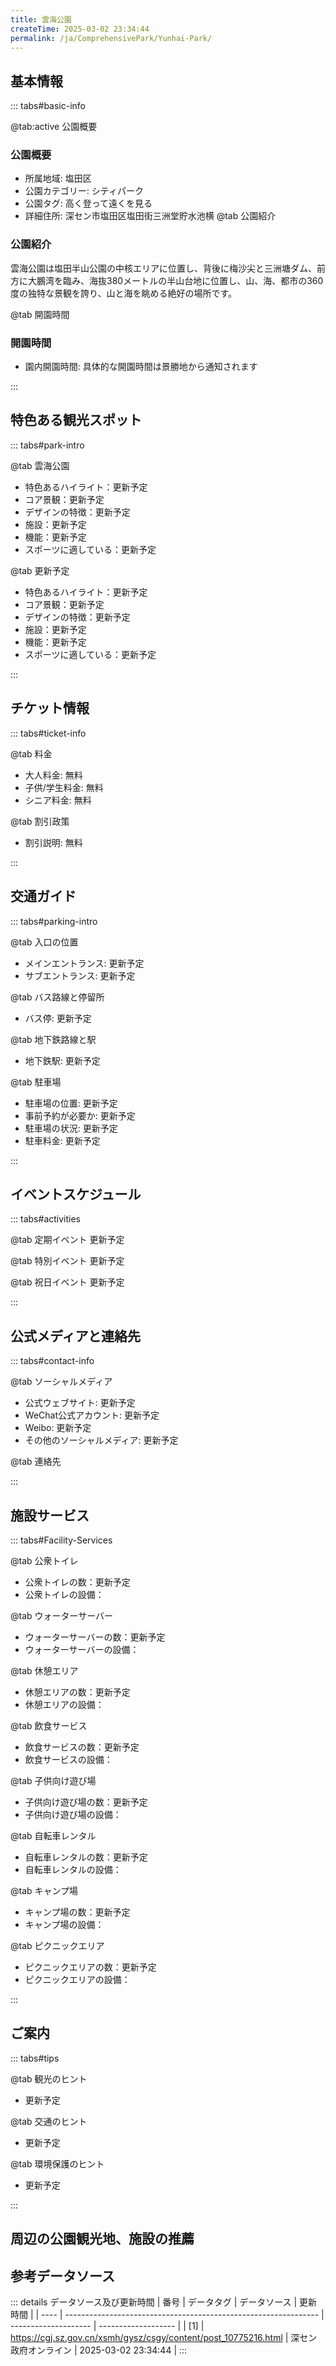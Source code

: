 ```yaml
---
title: 雲海公園
createTime: 2025-03-02 23:34:44
permalink: /ja/ComprehensivePark/Yunhai-Park/
---
```



<script setup>
import ImageSwiper from '/.vuepress/theme/components/ImageSwiper.vue'
// 轮播图数据
const swiperItems = [
    {
                link: 'https://cgj.sz.gov.cn/img/4/4005/4005946/10775216.png',
                title: '雲海公園',
                description: '',
                author: '深セン政府オンライン',
                date: '2025/03/03'
                },
  {
                link: 'https://cgj.sz.gov.cn/img/4/4005/4005946/10775216.png',
                title: '雲海公園',
                description: '',
                author: '深セン政府オンライン',
                date: '2025/03/03'
                }
]
// 配置项
const swiperConfig = {
  height: 500,
  showInfo: true
}
</script>
<!-- 轮播图组件 -->
<ImageSwiper :items="swiperItems" :config="swiperConfig" />



## 基本情報

::: tabs#basic-info

@tab:active 公園概要
### 公園概要
- 所属地域: 塩田区
- 公園カテゴリー: シティパーク
- 公園タグ: 高く登って遠くを見る
- 詳細住所: 深セン市塩田区塩田街三洲堂貯水池横
@tab 公園紹介
### 公園紹介
雲海公園は塩田半山公園の中核エリアに位置し、背後に梅沙尖と三洲塘ダム、前方に大鵬湾を臨み、海抜380メートルの半山台地に位置し、山、海、都市の360度の独特な景観を誇り、山と海を眺める絶好の場所です。

@tab 開園時間

### 開園時間
- 園内開園時間: 具体的な開園時間は景勝地から通知されます

:::

## 特色ある観光スポット

::: tabs#park-intro

@tab 雲海公園
<ImageCard
image="https://cgj.sz.gov.cn/images/index20230710_1.png"
    title="雲海公園"
    description="公園は環境が美しく、景観が心地よく、機能が複合しており、山林の中にあり、天然の都市酸素バーであるだけでなく、800平方メートルの雲海森林サービスステーションと4,000平方メートル以上の芝生広場があり、レジャー散歩、山中での読書、軽食などに利用でき、市民が自然に親しむことができます。公園のメインビルは山を頂点とし、勢いを形にし、外観は船の概念を採用し、地元の文化を巧みに融合し、塩田地区が海へ出航する美しいビジョンを表現しています。"
    date=""
    author="深セン政府オンライン"
/>


- 特色あるハイライト：更新予定
- コア景観：更新予定
- デザインの特徴：更新予定
- 施設：更新予定
- 機能：更新予定
- スポーツに適している：更新予定

@tab 更新予定
<ImageCard
image="https://cgj.sz.gov.cn/images/index20230710_1.png"
    title="雲海公園"
    description="公園は環境が美しく、景観が心地よく、機能が複合しており、山林の中にあり、天然の都市酸素バーであるだけでなく、800平方メートルの雲海森林サービスステーションと4,000平方メートル以上の芝生広場があり、レジャー散歩、山中での読書、軽食などに利用でき、市民が自然に親しむことができます。公園のメインビルは山を頂点とし、勢いを形にし、外観は船の概念を採用し、地元の文化を巧みに融合し、塩田地区が海へ出航する美しいビジョンを表現しています。"
    date=""
    author="深セン政府オンライン"
/>


- 特色あるハイライト：更新予定
- コア景観：更新予定
- デザインの特徴：更新予定
- 施設：更新予定
- 機能：更新予定
- スポーツに適している：更新予定

:::

## チケット情報

::: tabs#ticket-info

@tab 料金
- 大人料金: 無料
- 子供/学生料金: 無料
- シニア料金: 無料

@tab 割引政策
- 割引説明: 無料

:::

## 交通ガイド

::: tabs#parking-intro

@tab 入口の位置
- メインエントランス: 更新予定
- サブエントランス: 更新予定

@tab バス路線と停留所
- バス停: 更新予定

@tab 地下鉄路線と駅
- 地下鉄駅: 更新予定

@tab 駐車場
- 駐車場の位置: 更新予定
- 事前予約が必要か: 更新予定
- 駐車場の状況: 更新予定
- 駐車料金: 更新予定

:::

## イベントスケジュール

::: tabs#activities

@tab 定期イベント
更新予定

@tab 特別イベント
更新予定

@tab 祝日イベント
更新予定

:::

## 公式メディアと連絡先

::: tabs#contact-info

@tab ソーシャルメディア
- 公式ウェブサイト: 更新予定
- WeChat公式アカウント: 更新予定
- Weibo: 更新予定
- その他のソーシャルメディア: 更新予定

@tab 連絡先

:::

## 施設サービス

::: tabs#Facility-Services

@tab 公衆トイレ
- 公衆トイレの数：更新予定
- 公衆トイレの設備：

@tab ウォーターサーバー
- ウォーターサーバーの数：更新予定
- ウォーターサーバーの設備：

@tab 休憩エリア
- 休憩エリアの数：更新予定
- 休憩エリアの設備：

@tab 飲食サービス
- 飲食サービスの数：更新予定
- 飲食サービスの設備：

@tab 子供向け遊び場
- 子供向け遊び場の数：更新予定
- 子供向け遊び場の設備：

@tab 自転車レンタル
- 自転車レンタルの数：更新予定
- 自転車レンタルの設備：

@tab キャンプ場
- キャンプ場の数：更新予定
- キャンプ場の設備：

@tab ピクニックエリア
- ピクニックエリアの数：更新予定
- ピクニックエリアの設備：

:::

## ご案内

::: tabs#tips

@tab 観光のヒント
- 更新予定

@tab 交通のヒント
- 更新予定

@tab 環境保護のヒント
- 更新予定

:::

## 周辺の公園観光地、施設の推薦

<CardGrid>
  <ImageCard
        image="http://cgj.sz.gov.cn/img/4/4005/4005947/10775217.png"
        title="ゼロカーボンパーク"
        description="ゼロカーボンパークは、龍崗区平底街の延龍大道の北側、環平北路の西側、深セン国際低炭素都市会議展示センターに位置し、西側は外環高速道路に隣接しています。敷地面積は185,290.52平方メートルで、深セン初の低炭素科学テーマ山岳公園です。"
        href="/ja/ComprehensivePark/Zero Carbon Park"
        author="深セン政府オンライン"
        date="2025/01/02"
      />
      <ImageCard
        image="http://cgj.sz.gov.cn/img/4/4005/4005947/10775217.png"
        title="ゼロカーボンパーク"
        description="ゼロカーボンパークは、龍崗区平底街の延龍大道の北側、環平北路の西側、深セン国際低炭素都市会議展示センターに位置し、西側は外環高速道路に隣接しています。敷地面積は185,290.52平方メートルで、深セン初の低炭素科学テーマ山岳公園です。"
        href="/ja/ComprehensivePark/Zero Carbon Park"
        author="深セン政府オンライン"
        date="2025/01/02"
      />
    </CardGrid>


## 参考データソース

::: details データソース及び更新時間
| 番号 | データタグ                                                      | データソース         | 更新時間            |
| ---- | --------------------------------------------------------------- | -------------------- | ------------------- |
| [1]  | https://cgj.sz.gov.cn/xsmh/gysz/csgy/content/post_10775216.html | 深セン政府オンライン | 2025-03-02 23:34:44 |
:::

